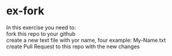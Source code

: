 # ex-fork
In this exercise you need to: <br/>
fork this repo to your github <br/>
create a new text file with yor name, four example: My-Name.txt <br/>
create Pull Request to this repo with the new changes
